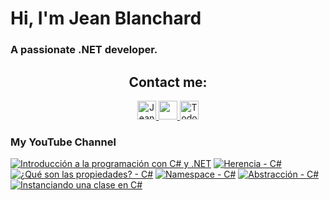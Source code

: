    # Hi, I'm Jean Blanchard
### A passionate .NET developer.



<h2 align="center">Contact me:</h2>

<p align="center">
  <a href="https://www.linkedin.com/in/jeanpblanchard/">
    <img src="https://www.vectorlogo.zone/logos/linkedin/linkedin-icon.svg" alt="Jean Blanchard's LinkedIn Profile" height="30" width="30">
  </a>
      <a href="mailto:ijeanpierrebp@gmail.com">
    <img src="https://www.vectorlogo.zone/logos/gmail/gmail-icon.svg" height="30" width="30">
  </a>
  <a href="https://www.youtube.com/@todoconnet">
    <img src="https://www.vectorlogo.zone/logos/youtube/youtube-icon.svg" alt="Todo con .NET YouTube Channel" height="30" width="30">
  </a>
  


</p>


### My YouTube Channel
<!-- BEGIN YOUTUBE-CARDS -->
[![Introducción a la programación con C# y .NET](https://ytcards.demolab.com/?id=SmzxtVCIW3I&title=Introducci%C3%B3n+a+la+programaci%C3%B3n+con+C%23+y+.NET&lang=en&timestamp=1729661116&background_color=%230d1117&title_color=%23ffffff&stats_color=%23dedede&max_title_lines=1&width=250&border_radius=5 "Introducción a la programación con C# y .NET")](https://www.youtube.com/watch?v=SmzxtVCIW3I)
[![Herencia - C#](https://ytcards.demolab.com/?id=q3pX5XP81y4&title=Herencia+-+C%23&lang=en&timestamp=1728939627&background_color=%230d1117&title_color=%23ffffff&stats_color=%23dedede&max_title_lines=1&width=250&border_radius=5 "Herencia - C#")](https://www.youtube.com/watch?v=q3pX5XP81y4)
[![¿Qué son las propiedades? - C#](https://ytcards.demolab.com/?id=vl5XdXYuefk&title=%C2%BFQu%C3%A9+son+las+propiedades%3F+-+C%23&lang=en&timestamp=1728747903&background_color=%230d1117&title_color=%23ffffff&stats_color=%23dedede&max_title_lines=1&width=250&border_radius=5 "¿Qué son las propiedades? - C#")](https://www.youtube.com/watch?v=vl5XdXYuefk)
[![Namespace - C#](https://ytcards.demolab.com/?id=d4F-OX71WDY&title=Namespace+-+C%23&lang=en&timestamp=1728568839&background_color=%230d1117&title_color=%23ffffff&stats_color=%23dedede&max_title_lines=1&width=250&border_radius=5 "Namespace - C#")](https://www.youtube.com/watch?v=d4F-OX71WDY)
[![Abstracción - C#](https://ytcards.demolab.com/?id=T98A_ebHe0E&title=Abstracci%C3%B3n+-+C%23&lang=en&timestamp=1728400503&background_color=%230d1117&title_color=%23ffffff&stats_color=%23dedede&max_title_lines=1&width=250&border_radius=5 "Abstracción - C#")](https://www.youtube.com/watch?v=T98A_ebHe0E)
[![Instanciando una clase en C#](https://ytcards.demolab.com/?id=ZfpWdrQ7jvo&title=Instanciando+una+clase+en+C%23&lang=en&timestamp=1728261019&background_color=%230d1117&title_color=%23ffffff&stats_color=%23dedede&max_title_lines=1&width=250&border_radius=5 "Instanciando una clase en C#")](https://www.youtube.com/watch?v=ZfpWdrQ7jvo)
<!-- END YOUTUBE-CARDS -->

